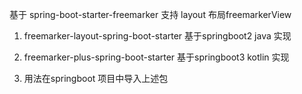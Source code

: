 
基于 spring-boot-starter-freemarker 支持 layout 布局freemarkerView
1. freemarker-layout-spring-boot-starter
    基于springboot2 java 实现
2. freemarker-plus-spring-boot-starter
    基于springboot3 kotlin 实现

3. 用法在springboot 项目中导入上述包